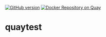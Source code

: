 [![GitHub version](https://badge.fury.io/gh/mulcahys%2Fquaytest.svg)](https://badge.fury.io/gh/mulcahys%2Fquaytest)
[![Docker Repository on Quay](https://quay.io/repository/hpe/smultest/status "Docker Repository on Quay")](https://quay.io/repository/hpe/smultest)


# quaytest
